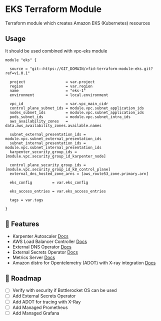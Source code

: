 <!-- markdownlint-disable MD013 MD033  -->

# <div align= "center"></div>EKS Terraform Module<div align="center">

</div>
<!-- markdownlint-enable MD013 MD033 -->

Terraform module which creates Amazon EKS (Kubernetes) resources

## Usage

It should be used combined with vpc-eks module

```hcl
module "eks" {

  source = "git::https://GIT_DOMAIN/vfid-terraform-module-eks.git?ref=v1.0.1"
  
  project                  = var.project
  region                   = var.region
  name                     = "eks-1"
  environment              = local.environment
  
  vpc_id                   = var.vpc_main_cidr
  control_plane_subnet_ids = module.vpc.subnet_application_ids
  nodes_subnet_ids         = module.vpc.subnet_application_ids
  pods_subnet_ids          = module.vpc.subnet_intra_ids
  aws_availability_zones   = data.aws_availability_zones.available.names

  subnet_external_presentation_ids = module.vpc.subnet_external_presentation_ids
  subnet_internal_presentation_ids = module.vpc.subnet_internal_presentation_ids
  karpenter_security_group_ids = [module.vpc.security_group_id_karpenter_node]

  control_plane_security_group_ids = [module.vpc.security_group_id_k8_control_plane]
  external_dns_hosted_zone_arns = [aws_route53_zone.primary.arn]

  eks_config         = var.eks_config

  eks_access_entries = var.eks_access_entries

  tags = var.tags

}
```

## 🚀 Features

* Karpenter Autoscaler [Docs](https://karpenter.sh/docs/)
* AWS Load Balancer Controller [Docs](https://kubernetes-sigs.github.io/aws-load-balancer-controller/latest/guide/ingress/annotations/)
* External DNS Operator [Docs](https://kubernetes-sigs.github.io/external-dns/latest/)
* External Secrets Operator [Docs](https://github.com/external-secrets/external-secrets)
* Metrics Server [Docs](https://kubernetes-sigs.github.io/metrics-server/)
* Amazon distro for Opentelemetry (ADOT) with X-ray integration [Docs](https://aws-otel.github.io/docs/introduction)

## 📝 Roadmap

<!-- markdownlint-disable -->

- [ ] Verify with security if Bottlerocket OS can be used
- [ ] Add External Secrets Operator
- [ ] Add ADOT for tracing with X-Ray
- [ ] Add Managed Prometheus
- [ ] Add Managed Grafana

<!-- markdownlint-enable -->